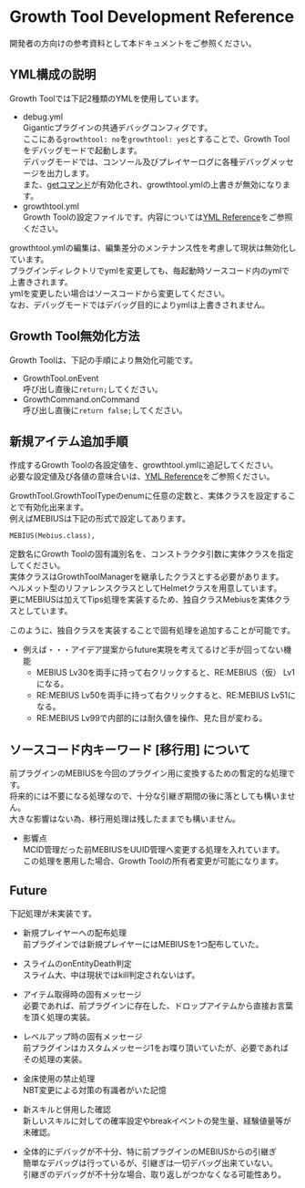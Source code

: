 Growth Tool Development Reference
=====
開発者の方向けの参考資料として本ドキュメントをご参照ください。

YML構成の説明
---
Growth Toolでは下記2種類のYMLを使用しています。

* debug.yml<br />
Giganticプラグインの共通デバッグコンフィグです。<br />
ここにある`growthtool: no`を`growthtool: yes`とすることで、Growth Toolをデバッグモードで起動します。<br />
デバッグモードでは、コンソール及びプレイヤーログに各種デバッグメッセージを出力します。<br />
また、[getコマンド][Command]が有効化され、growthtool.ymlの上書きが無効になります。<br />
* growthtool.yml<br />
Growth Toolの設定ファイルです。内容については[YML Reference][YML]をご参照ください。<br />

growthtool.ymlの編集は、編集差分のメンテナンス性を考慮して現状は無効化しています。<br />
プラグインディレクトリでymlを変更しても、毎起動時ソースコード内のymlで上書きされます。<br />
ymlを変更したい場合はソースコードから変更してください。<br />
なお、デバッグモードではデバッグ目的によりymlは上書きされません。<br />

Growth Tool無効化方法
---
Growth Toolは、下記の手順により無効化可能です。

* GrowthTool.onEvent<br />
呼び出し直後に`return;`してください。<br />
* GrowthCommand.onCommand<br />
呼び出し直後に`return false;`してください。<br />

新規アイテム追加手順
---
作成するGrowth Toolの各設定値を、growthtool.ymlに追記してください。<br />
必要な設定値及び各値の意味合いは、[YML Reference][YML]をご参照ください。<br />

GrowthTool.GrowthToolTypeのenumに任意の定数と、実体クラスを設定することで有効化出来ます。<br />
例えばMEBIUSは下記の形式で設定してあります。<br />

`MEBIUS(Mebius.class),`

定数名にGrowth Toolの固有識別名を、コンストラクタ引数に実体クラスを指定してください。<br />
実体クラスはGrowthToolManagerを継承したクラスとする必要があります。<br />
ヘルメット型のリファレンスクラスとしてHelmetクラスを用意しています。<br />
更にMEBIUSは加えてTips処理を実装するため、独自クラスMebiusを実体クラスとしています。<br />

このように、独自クラスを実装することで固有処理を追加することが可能です。<br />

* 例えば・・・アイデア提案からfuture実現を考えてるけど手が回ってない機能<br />
    * MEBIUS Lv30を両手に持って右クリックすると、RE:MEBIUS（仮） Lv1になる。<br />
    * RE:MEBIUS Lv50を両手に持って右クリックすると、RE:MEBIUS Lv51になる。<br />
    * RE:MEBIUS Lv99で内部的には耐久値を操作、見た目が変わる。<br />

ソースコード内キーワード [移行用] について
---
前プラグインのMEBIUSを今回のプラグイン用に変換するための暫定的な処理です。<br />
将来的には不要になる処理なので、十分な引継ぎ期間の後に落としても構いません。<br />
大きな影響はない為、移行用処理は残したままでも構いません。<br />

* 影響点<br />
MCID管理だった前MEBIUSをUUID管理へ変更する処理を入れています。<br />
この処理を悪用した場合、Growth Toolの所有者変更が可能になります。<br />

Future
---
下記処理が未実装です。

* 新規プレイヤーへの配布処理<br />
前プラグインでは新規プレイヤーにはMEBIUSを1つ配布していた。<br />

* スライムのonEntityDeath判定<br />
スライム大、中は現状ではkill判定されないはず。<br />

* アイテム取得時の固有メッセージ<br />
必要であれば、前プラグインに存在した、ドロップアイテムから直接お言葉を頂く処理の実装。<br />

* レベルアップ時の固有メッセージ<br />
前プラグインはカスタムメッセージ1をお喋り頂いていたが、必要であればその処理の実装。<br />

* 金床使用の禁止処理<br />
NBT変更による対策の有識者がいた記憶<br />

* 新スキルと併用した確認<br />
新しいスキルに対しての確率設定やbreakイベントの発生量、経験値量等が未確認。<br />

* 全体的にデバッグが不十分、特に前プラグインのMEBIUSからの引継ぎ<br />
簡単なデバッグは行っているが、引継ぎは一切デバッグ出来ていない。<br />
引継ぎのデバッグが不十分な場合、取り返しがつかなくなる可能性あり。<br />

[Command]: ./CommandReference.md
[YML]: ./YmlReference.md
